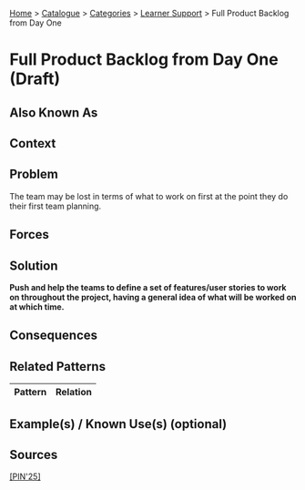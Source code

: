 [Home](../README.md) > [Catalogue](../Patterns_catalogue.md) > [Categories](categories/categories.md) > [Learner Support](categories/Learner_Support.md) > Full Product Backlog from Day One

# Full Product Backlog from Day One (Draft)

## Also Known As

## Context

## Problem

The team may be lost in terms of what to work on first at the point they do their first team planning.

## Forces

## Solution

**Push and help the teams to define a set of features/user stories to work on throughout the project, having a general idea of what will be worked on at which time.**

## Consequences

## Related Patterns

|Pattern  | Relation |
|--|--|
 
## Example(s) / Known Use(s) (optional) 

## Sources

[[PIN'25]](../References.md)
